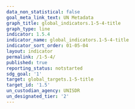 ```yaml
---
data_non_statistical: false
goal_meta_link_text: UN Metadata
graph_title: global_indicators.1-5-4-title
graph_type: line
indicator: 1.5.4
indicator_name: global_indicators.1-5-4-title
indicator_sort_order: 01-05-04
layout: indicator
permalink: /1-5-4/
published: true
reporting_status: notstarted
sdg_goal: '1'
target: global_targets.1-5-title
target_id: '1.5'
un_custodian_agency: UNISDR
un_designated_tier: '2'
---
```

